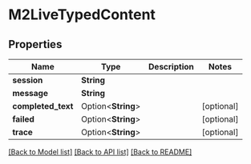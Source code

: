 # M2LiveTypedContent

## Properties

Name | Type | Description | Notes
------------ | ------------- | ------------- | -------------
**session** | **String** |  | 
**message** | **String** |  | 
**completed_text** | Option<**String**> |  | [optional]
**failed** | Option<**String**> |  | [optional]
**trace** | Option<**String**> |  | [optional]

[[Back to Model list]](../README.md#documentation-for-models) [[Back to API list]](../README.md#documentation-for-api-endpoints) [[Back to README]](../README.md)


